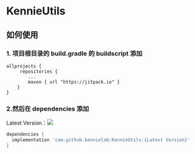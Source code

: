 # KennieUtils

## 如何使用

### 1. 项目根目录的 build.gradle 的 buildscript 添加
```
allprojects {
     repositories {
        ...
        maven { url "https://jitpack.io" }
    }
}
```

### 2.然后在 dependencies 添加

Latest Version：[![](https://jitpack.io/v/kennielab/KennieUtils.svg)](https://jitpack.io/#kennielab/KennieUtils)

```gradle
dependencies {
  implementation 'com.github.kennielab:KennieUtils:{Latest Version}'
}
